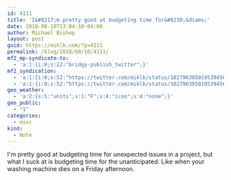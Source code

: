 ```yaml
---
id: 4111
title: 'I&#8217;m pretty good at budgeting time for&#8230;&diams;'
date: 2018-08-10T13:04:10-04:00
author: Michael Bishop
layout: post
guid: https://miklb.com/?p=4111
permalink: /blog/2018/08/10/4111/
mf2_mp-syndicate-to:
  - 'a:1:{i:0;s:22:"bridgy-publish_twitter";}'
mf2_syndication:
  - 'a:1:{i:0;s:52:"https://twitter.com/miklb/status/1027963850195394560";}'
  - 'a:1:{i:0;s:52:"https://twitter.com/miklb/status/1027963850195394560";}'
geo_weather:
  - 'a:2:{s:5:"units";s:1:"F";s:4:"icon";s:4:"none";}'
geo_public:
  - "1"
categories:
  - misc
kind:
  - Note
---
```

I'm pretty good at budgeting time for unexpected issues in a project, but what I suck at is budgeting time for the unanticipated. Like when your washing machine dies on a Friday afternoon. 